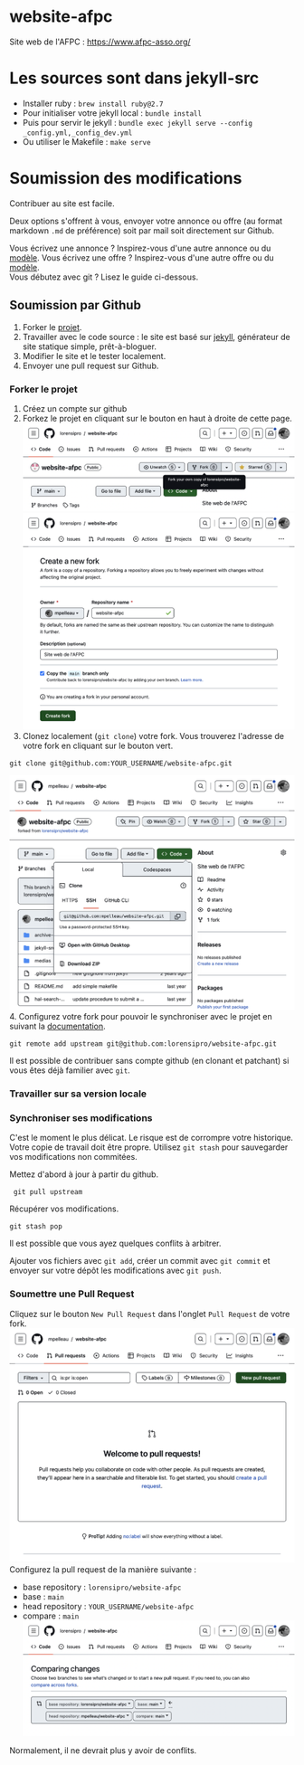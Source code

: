 # website-afpc
Site web de l'AFPC : https://www.afpc-asso.org/

# Les sources sont dans jekyll-src

 - Installer ruby : `brew install ruby@2.7`
 - Pour initialiser votre jekyll local : `bundle install`
 - Puis pour servir le jekyll : `bundle exec jekyll serve --config _config.yml,_config_dev.yml`
 - Ou utiliser le Makefile : `make serve`

# Soumission des modifications

Contribuer au site est facile.

Deux options s'offrent à vous, envoyer votre annonce ou offre (au format markdown `.md` de préférence) soit par mail soit directement sur Github.

Vous écrivez une annonce ? Inspirez-vous d'une autre annonce ou du [modèle](https://github.com/lorensipro/website-afpc/blob/main/jekyll-src/_posts/divers/2022-07-21-modeleAnnonce.md).
Vous écrivez une offre ? Inspirez-vous d'une autre offre ou du [modèle](https://github.com/lorensipro/website-afpc/blob/main/jekyll-src/_posts/offres/2022-07-21-modeleOffre.md).  
Vous débutez avec git ? Lisez le guide ci-dessous.

## Soumission par Github

1. Forker le [projet](https://github.com/lorensipro/website-afpc).
2. Travailler avec le code source : le site est basé sur [jekyll](https://jekyllrb.com/), générateur de site statique simple, prêt-à-bloguer.
3. Modifier le site et le tester localement.
4. Envoyer une pull request sur Github.

### Forker le projet

1. Créez un compte sur github
2. Forkez le projet en cliquant sur le bouton en haut à droite de cette page.
  ![fork](jekyll-src/images/manuel/github-fork.png)
  ![fork](jekyll-src/images/manuel/github-fork2.png)
3. Clonez localement (`git clone`) votre fork. Vous trouverez l'adresse de votre fork en cliquant sur le bouton vert.
```
git clone git@github.com:YOUR_USERNAME/website-afpc.git
```
  ![clone](jekyll-src/images/manuel/github-clone.png)
4. Configurez votre fork pour pouvoir le synchroniser avec le projet en suivant la [documentation](https://help.github.com/en/github/collaborating-with-issues-and-pull-requests/configuring-a-remote-for-a-fork).
```
git remote add upstream git@github.com:lorensipro/website-afpc.git
```

Il est possible de contribuer sans compte github (en clonant et patchant) si vous êtes déjà familier avec `git`. 

### Travailler sur sa version locale

### Synchroniser ses modifications
C'est le moment le plus délicat. Le risque est de corrompre votre historique.  
Votre copie de travail doit être propre. Utilisez `git stash` pour sauvegarder vos modifications non commitées.

Mettez d'abord à jour à partir du github.
```
 git pull upstream
```

Récupérer vos modifications.
```
git stash pop
```

Il est possible que vous ayez quelques conflits à arbitrer.

Ajouter vos fichiers avec `git add`, créer un commit avec `git commit` et envoyer sur votre dépôt les modifications avec `git push`.

### Soumettre une Pull Request

Cliquez sur le bouton `New Pull Request` dans l'onglet `Pull Request` de votre fork.
  ![pull request](jekyll-src/images/manuel/github-pullrequest.png)
Configurez la pull request de la manière suivante : 
 - base repository : `lorensipro/website-afpc` 
 - base : `main`
 - head repository : `YOUR_USERNAME/website-afpc`
 - compare : `main`
  ![pull request](jekyll-src/images/manuel/github-pullrequest2.png)
 
Normalement, il ne devrait plus y avoir de conflits.
